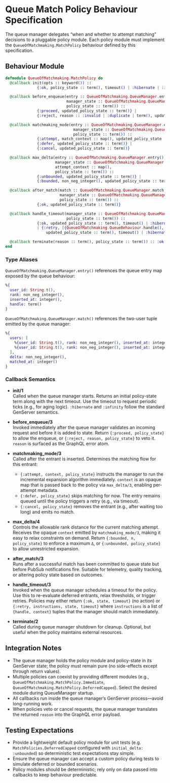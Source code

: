 # Queue Match Policy Behaviour Specification

The queue manager delegates “when and whether to attempt matching” decisions to a pluggable policy module. Each policy module must implement the `QueueOfMatchmaking.MatchPolicy` behaviour defined by this specification.

## Behaviour Module

```elixir
defmodule QueueOfMatchmaking.MatchPolicy do
  @callback init(opts :: keyword()) ::
              {:ok, policy_state :: term(), timeout() | :hibernate | :infinity}

  @callback before_enqueue(entry :: QueueOfMatchmaking.QueueManager.entry(),
                           manager_state :: QueueOfMatchmaking.QueueManager.state(),
                           policy_state :: term()) ::
              {:proceed, updated_policy_state :: term()} |
              {:reject, reason :: :invalid | :duplicate | term(), updated_policy_state :: term()}

  @callback matchmaking_mode(entry :: QueueOfMatchmaking.QueueManager.entry(),
                              manager_state :: QueueOfMatchmaking.QueueManager.state(),
                              policy_state :: term()) ::
              {:attempt, match_context :: map(), updated_policy_state :: term()} |
              {:defer, updated_policy_state :: term()} |
              {:cancel, updated_policy_state :: term()}

  @callback max_delta(entry :: QueueOfMatchmaking.QueueManager.entry(),
                      manager_state :: QueueOfMatchmaking.QueueManager.state(),
                      attempt_context :: map(),
                      policy_state :: term()) ::
              {:unbounded, updated_policy_state :: term()} |
              {:bounded, non_neg_integer(), updated_policy_state :: term()}

  @callback after_match(match :: QueueOfMatchmaking.QueueManager.match(),
                        manager_state :: QueueOfMatchmaking.QueueManager.state(),
                        policy_state :: term()) ::
              {:ok, updated_policy_state :: term()}

  @callback handle_timeout(manager_state :: QueueOfMatchmaking.QueueManager.state(),
                           policy_state :: term()) ::
              {:ok, updated_policy_state :: term(), timeout() | :hibernate | :infinity}
              | {:retry, [{QueueOfMatchmaking.QueueBehaviour.handle(), map()}],
                  updated_policy_state :: term(), timeout() | :hibernate | :infinity}

  @callback terminate(reason :: term(), policy_state :: term()) :: :ok
end
```

### Type Aliases

`QueueOfMatchmaking.QueueManager.entry()` references the queue entry map exposed by
the queue behaviour:

```elixir
%{
  user_id: String.t(),
  rank: non_neg_integer(),
  inserted_at: integer(),
  handle: term()
}
```

`QueueOfMatchmaking.QueueManager.match()` references the two-user tuple emitted by the queue manager:

```elixir
%{
  users: [
    %{user_id: String.t(), rank: non_neg_integer(), inserted_at: integer(), handle: term()},
    %{user_id: String.t(), rank: non_neg_integer(), inserted_at: integer(), handle: term()}
  ],
  delta: non_neg_integer(),
  matched_at: integer()
}
```

### Callback Semantics

- **init/1**  
  Called when the queue manager starts. Returns an initial policy-state term along with the next timeout. Use the timeout to request periodic ticks (e.g., for aging logic). `:hibernate` and `:infinity` follow the standard GenServer semantics.

- **before_enqueue/3**  
  Invoked immediately after the queue manager validates an incoming request and before it is added to state. Return `{:proceed, policy_state}` to allow the enqueue, or `{:reject, reason, policy_state}` to veto it. `reason` is surfaced as the GraphQL error atom.

- **matchmaking_mode/3**  
  Called after the entrant is inserted. Determines the matching flow for this entrant:
  * `{:attempt, context, policy_state}` instructs the manager to run the incremental expansion algorithm immediately. `context` is an opaque map that is passed back to the policy via `max_delta/3`, enabling per-attempt metadata.
  * `{:defer, policy_state}` skips matching for now. The entry remains queued until the policy triggers a retry (e.g., via timeout).
  * `{:cancel, policy_state}` removes the entrant (e.g., after waiting too long) and emits no match.

- **max_delta/4**  
  Controls the allowable rank distance for the current matching attempt. Receives the opaque `context` emitted by `matchmaking_mode/3`, making it easy to relax constraints on demand. Return `{:bounded, n, policy_state}` to enforce a maximum `Δ`, or `{:unbounded, policy_state}` to allow unrestricted expansion.

- **after_match/3**  
  Runs after a successful match has been committed to queue state but before PubSub notifications fire. Suitable for telemetry, quality tracking, or altering policy state based on outcomes.

- **handle_timeout/3**  
  Invoked when the queue manager schedules a timeout for the policy. Use this to re-evaluate deferred entrants, relax thresholds, or trigger retries. Policies may either return `{:ok, state, timeout}` (no action) or `{:retry, instructions, state, timeout}` where `instructions` is a list of `{handle, context}` tuples that the manager should match immediately.

- **terminate/2**  
  Called during queue manager shutdown for cleanup. Optional, but useful when the policy maintains external resources.

## Integration Notes

- The queue manager holds the policy module and policy-state in its GenServer state; the policy must remain pure (no side-effects except through return values).
- Multiple policies can coexist by providing different modules (e.g., `QueueOfMatchmaking.MatchPolicy.Immediate`, `QueueOfMatchmaking.MatchPolicy.DeferredCapped`). Select the desired module during QueueManager startup.
- All callbacks run inside the queue manager’s GenServer process—avoid long-running work.
- When policies veto or cancel requests, the queue manager translates the returned `reason` into the GraphQL error payload.

## Testing Expectations

- Provide a lightweight default policy module for unit tests (e.g. `MatchPolicies.DeferredCapped` configured with `initial_delta: :unbounded`) so deterministic test expectations stay simple.
- Ensure the queue manager can accept a custom policy during tests to simulate deferred or bounded scenarios.
- Policy modules should be deterministic; rely only on data passed into callbacks to keep behaviour predictable.
